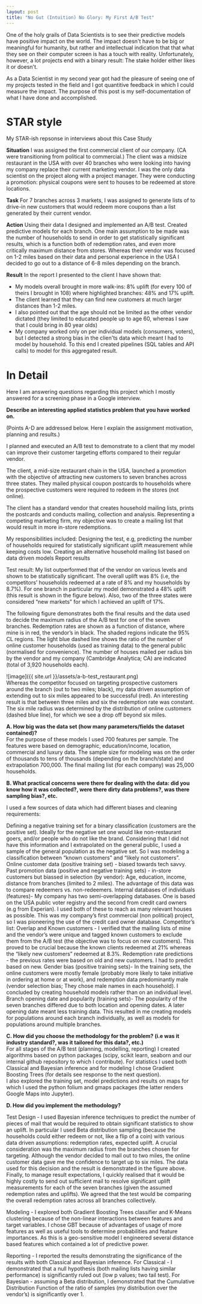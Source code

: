 ```yaml
---
layout: post
title: "No Gut (Intuition) No Glory: My First A/B Test"
--- 
```


One of the holy grails of Data Scientists is to see their predictive models have positive impact on the world. 
The impact doesn't have to be big or meaningful for humanity, but rather and intellectual indication that 
that what they see on their computer screen is has a touch with reality.
Unfortunately, however, a lot projects end with a binary result: The stake holder either likes it or doesn't. 

As a Data Scientist in my second year got had the pleasure of seeing one of my projects tested in the field and I got quantitive feedback in which I could measure the impact. The purpose of this post is my self-documentation of what I have done and accomplished. 


# STAR style
My STAR-ish repsonse in interviews about this Case Study

**Situation**  I was assigned the first commercial client of our company. (CA were transitioning from political to commercial.) The client was a midsize restaurant in the USA with over 40 branches who were looking into having my company replace their current marketing vendor. I was the only data scientist on the project along with a project manager. They were conducting a promotion: physical coupons were sent to houses to be redeemed at store locations.


**Task** For 7 branches across 3 markets, I was assigned to generate lists of to drive-in new customers that would redeem more coupons than a list generated by their current vendor.


**Action** Using their data I designed and implemented an A/B test. Created predictive models for each branch. 
One main assumption to be made was the number of households to send in order to get statistically significant results, which is a function both of redemption rates, and even more critically maximum distance from stores. Whereas their vendor was focused on 1-2 miles based on their data and personal experience in the USA I decided to go out to a distance of 6-8 miles depending on the branch.


**Result** In the report I presented to the client I have shown that:  
* My models overall brought in more walk-ins: 8% uplift (for every 100 of theirs I brought in 108) where highlighted branches: 48% and 17% uplift.
* The client learned that they can find new customers at much larger distances than 1-2 miles.
* I also pointed out that the age should not be limited as the other vendor dictated (they limited to educated people up to age 60, whereas I saw that I could bring in 80 year olds)
* My company worked only on per individual models (consumers, voters), but I detected a strong bias in the clien'ts data which meant I had to model by household. To this end I created pipelines (SQL tables and API calls) to model for this aggregated result.  


# In Detail
Here I am answering questions regarding this project which I mostly answered for a screening phase in a Google interview.  

**Describe an interesting applied statistics problem that you have worked on.** 

(Points A-D are addressed below. Here I explain the assignment motivation, planning and results.)

I planned and executed an A/B test to demonstrate to a client that my model can improve their customer targeting efforts compared to their regular vendor.

The client, a mid-size restaurant chain in the USA, launched a promotion with the objective of attracting new customers to seven branches across three states. They mailed physical coupon postcards to households where the prospective customers were required to redeem in the stores (not online).

The client has a standard vendor that creates household mailing lists, prints the postcards and conducts mailing, collection and analysis. Representing a competing marketing firm, my objective was to create a mailing list that would result in more in-store redemptions. 

My responsibilities included:
Designing the test, e.g, predicting the number of households required for statistically significant uplift measurement while keeping costs low.
Creating an alternative household mailing list based on data driven models
Report results

Test result:
My list outperformed that of the vendor on various levels and shown to be statistically significant. The overall uplift was 8% (i.e, the competitors’ households redeemed at a rate of 8% and my households by 8.7%). For one branch in particular my model demonstrated a 48% uplift (this result is shown in the figure below). Also, two of the three states were considered “new markets” for which I achieved an uplift of 17%.


The following figure demonstrates both the final results and the data used to decide the maximum radius of the A/B test for one of the seven branches. Redemption rates are shown as a function of distance, where mine is in red, the vendor’s in black. The shaded regions indicate the 95% CL regions. The light blue dashed line shows the ratio of the number of online customer households (used as training data) to the general public (normalised for convenience). The number of houses mailed per radius bin by the vendor and my company (Cambridge Analytica; CA) are indicated (total of 3,920 households each). 

![image]({{ site.url }}/assets/a-b-test_restaurant.png)  
Whereas the competitor focused on targeting prospective customers around the branch (out to two miles; black), my data driven assumption of extending out to six miles appeared to be successful (red). An interesting result is that between three miles and six the redemption rate was constant. The six mile radius was determined by the distribution of online customers (dashed blue line), for which we see a drop off beyond six miles.


**A. How big was the data set (how many parameters/fields the dataset contained)?**  
For the purpose of these models I used 700 features per sample. The features were based on demographic, education/income, location, commercial and luxury data. The sample size for modeling was on the order of thousands to tens of thousands (depending on the branch/state) and extrapolation 700,000. The final mailing list (for each company) was 25,000 households.

**B. What practical concerns were there for dealing with the data: did you know how it was collected?, were there dirty data problems?, was there sampling bias?, etc.**

I used a few sources of data which had different biases and cleaning requirements:

Defining a negative training set for a binary classification (customers are the positive set).
Ideally for the negative set one would like non-restaurant goers, and/or people who do not like the brand. Considering that I did not have this information and I extrapolated on the general public, I used a sample of the general population as the negative set.
So I was modeling a classification between  “known customers” and “likely not customers”.
Online customer data (positive training set) - biased towards tech savvy.
Past promotion data (positive and negative training sets) - in-store customers but biassed in selection (by vendor): Age, education, income, distance from branches (limited to 2 miles). The advantage of this data was to compare redeemers vs. non-redeemers.
Internal databases of individuals (features)- My company has two semi-overlapping databases. One is based on the USA public voter registry and the second from credit card owners (e.g from Experian). I used both of these to reach as many relevant houses as possible.
This was my company’s first commercial (non political) project, so I was pioneering the use of the credit card owner database. 
Competitor’s list: Overlap and Known customers - I verified that the mailing lists of mine and the vendor’s were unique and tagged known customers to exclude them from the A/B test (the objective was to focus on new customers). This proved to be crucial because the known clients redeemed at 21% whereas the “likely new customers” redeemed at 8.3%.
Redemption rate predictions - the previous rates were based on old and new customers. I had to predict based on new.
Gender bias (positive training sets)- In the training sets, the online customers were mostly female (probably more likely to take initiative in ordering at home or at work), and redemption data predominantly male (vendor selection bias; They chose male names in each household). I concluded by creating household models rather than on an individual level.
Branch opening date and popularity (training sets)- The popularity of the seven branches differed due to both location and opening dates. A later opening date meant less training data. This resulted in me creating models for populations around each branch individually, as well as models for populations around multiple branches.

**C. How did you choose the methodology for the problem? (i.e was it industry standard?, was it tailored for this data?, etc.)**  
For all stages of the A/B test (planning, modelling, reporting) I created algorithms based on python packages (scipy, scikit learn, seaborn and our internal github repository to which I contribute). For statistics I used both Classical and Bayesian inference and for modeling I chose Gradient Boosting Trees (for details see response to the next question).  
I also explored the training set, model predictions and results on maps for which I used the python folium and gmaps packages (the latter renders Google Maps into Jupyter).

**D. How did you implement the methodology?** 

Test Design - I used Bayesian inference techniques to predict the number of pieces of mail that would be required to obtain significant statistics to show an uplift. In particular I used Beta distribution sampling (because the households could either redeem or not, like a flip of a coin) with various data driven assumptions: redemption rates, expected uplift. 
A crucial consideration was the maximum radius from the branches chosen for targeting. Although the vendor decided to mail out to two miles, the online customer data gave me the confidence to target up to six miles. The data used for this decision and the result is demonstrated in the figure above.
Finally, to manage result expectations, I quickly realised that it would be highly costly to send out sufficient mail to resolve significant uplift measurements for each of the seven branches (given the assumed redemption rates and uplifts). We agreed that the test would be comparing the overall redemption rates across all branches collectively.

Modeling - I explored both Gradient Boosting Trees classifier and K-Means clustering because of the  non-linear interactions between features and target variables. I chose GBT because of advantages of usage of more features as well as useful tools to determine probabilities and feature importances. 
As this is a geo-sensitive model I engineered several distance based features which contained a lot of predictive power.

Reporting - I reported the results demonstrating the significance of the results with both Classical and Bayesian inference. 
For Classical - I demonstrated that a null hypothesis (both mailing lists having similar performance) is significantly ruled out (low p values; two tail test).
For Bayesian - assuming a Beta distribution, I demonstrated that the Cumulative Distribution Function of the ratio of samples (my distribution over the vendor’s) is significantly over 1. 




 

